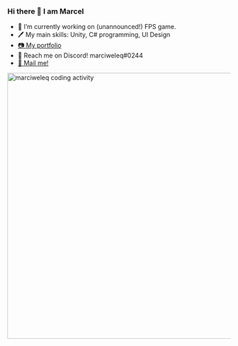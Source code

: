 ### Hi there 👋 I am Marcel

- 🔭 I’m currently working on (unannounced!) FPS game.
- 🖊 My main skills: Unity, C# programming, UI Design
- <a href="http://bit.ly/marciweleqdev">📷 My portfolio</a> 
- 💬 Reach me on Discord! marciweleq#0244
-  <a href="mailto:marciweleqyt@gmail.com">📧 Mail me!</a>

<img src="https://wakatime.com/share/@marciweleq/f0a87004-d380-4c50-98ae-504a24e9fbd5.svg" width="600" alt="marciweleq coding activity"/>
